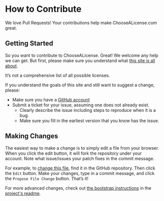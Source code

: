 # How to Contribute

We love Pull Requests! Your contributions help make ChooseALicense.com great.

## Getting Started

So you want to contribute to ChooseALicense. Great! We welcome any help we can 
get. But first, please make sure you understand what 
[this site is all about](http://choosealicense.com/about).

It’s not a comprehensive list of all possible licenses.

If you understand the goals of this site and still want to suggest a change, 
please:

* Make sure you have a [GitHub account](https://github.com/signup/free)
* Submit a ticket for your issue, assuming one does not already exist.
  * Clearly describe the issue including steps to reproduce when it is a bug.
  * Make sure you fill in the earliest version that you know has the issue.

## Making Changes

The easiest way to make a change is to simply edit a file from your browser. 
When you click the edit button, it will fork the repository under your account.
Note what issue/issues your patch fixes in the commit message.

For example, to [change this file](https://github.com/github/choosealicense.com/blob/master/CONTRIBUTING.md), 
find it in the GitHub repository. Then click the `Edit` button. Make your 
changes, type in a commit message, and click the `Propose File Change` button.
That’s it!

For more advanced changes, check out [the bootstrap instructions](https://github.com/github/choosealicense.com#run-it-on-your-machine) in the [project's readme](https://github.com/github/choosealicense.com/blob/master/README.md).
